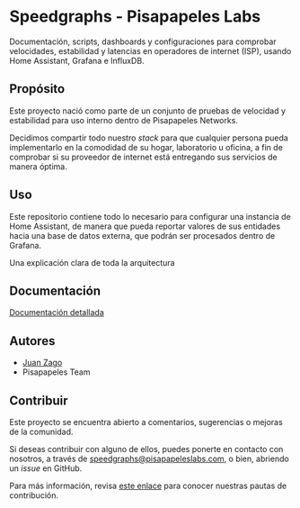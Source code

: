 # Speedgraphs - Pisapapeles Labs
Documentación, scripts, dashboards y configuraciones para comprobar velocidades, estabilidad y latencias en operadores de internet (ISP), usando Home Assistant, Grafana e InfluxDB. 



## Propósito
Este proyecto nació como parte de un conjunto de pruebas de velocidad y estabilidad para uso interno dentro de Pisapapeles Networks. 

Decidimos compartir todo nuestro *stack* para que cualquier persona pueda implementarlo en la comodidad de su hogar, laboratorio u oficina, a fin de comprobar si su proveedor de internet está entregando sus servicios de manera óptima.



## Uso

Este repositorio contiene todo lo necesario para configurar una instancia de Home Assistant, de manera que pueda reportar valores de sus entidades hacia una base de datos externa, que podrán ser procesados dentro de Grafana.

Una explicación clara de toda la arquitectura 

## Documentación

[Documentación detallada](https://www.youtube.com/watch?v=dQw4w9WgXcQ)



## Autores

- [Juan Zago](https://github.com/JuanZagoR)
- Pisapapeles Team



## Contribuir

Este proyecto se encuentra abierto a comentarios, sugerencias o mejoras de la comunidad.

Si deseas contribuir con alguno de ellos, puedes ponerte en contacto con nosotros, a través de speedgraphs@pisapapeleslabs.com, o bien, abriendo un *issue* en GitHub.

Para más información, revisa [este enlace](https://www.youtube.com/watch?v=dQw4w9WgXcQ) para conocer nuestras pautas de contribución.

